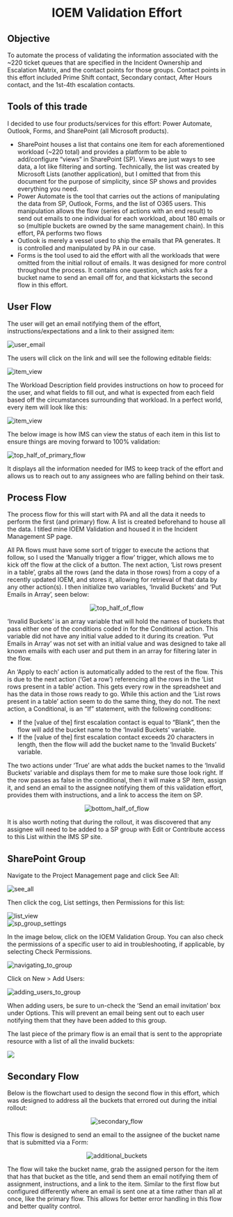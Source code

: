 <h1 align= center>IOEM Validation Effort</h1>
<h2>Objective</h2>
To automate the process of validating the information associated with the ~220 ticket queues that are specified in the Incident Ownership and Escalation Matrix, and the contact points for those groups. Contact points in this effort included Prime Shift contact, Secondary contact, After Hours contact, and the 1st-4th escalation contacts. 
<h2>Tools of this trade</h2>
<p>I decided to use four products/services for this effort: Power Automate, Outlook, Forms, and SharePoint (all Microsoft products).</p>
<ul>
 <li>SharePoint houses a list that contains one item for each aforementioned workload (~220 total) and provides a platform to be able to add/configure “views” in SharePoint (SP). Views are just ways to see data, a lot like filtering and sorting. Technically, the list was created by Microsoft Lists (another application), but I omitted that from this document for the purpose of simplicity, since SP shows and provides everything you need.</li>
 <li>Power Automate is the tool that carries out the actions of manipulating the data from SP, Outlook, Forms, and the list of O365 users. This manipulation allows the flow (series of actions with an end result) to send out emails to one individual for each workload, about 180 emails or so (multiple buckets are owned by the same management chain). In this effort, PA performs two flows</li>
 <li>Outlook is merely a vessel used to ship the emails that PA generates. It is controlled and manipulated by PA in our case.</li>
 <li>Forms is the tool used to aid the effort with all the workloads that were omitted from the initial rollout of emails. It was designed for more control throughout the process. It contains one question, which asks for a bucket name to send an email off for, and that kickstarts the second flow in this effort. 
</li> 
</ul>
<h2>User Flow</h2>
<p>The user will get an email notifying them of the effort, instructions/expectations and a link to their assigned item:</p>
<img src="![alt text](https://github.com/theLiberater-er/PowerPlatform/blob/d88b66a494ca8f606063a8c8af1286f1cb1d14d1/Assets/IOEM%20Validation/user_email.jpg?raw=true)" alt="user_email">
<p>The users will click on the link and will see the following editable fields:</p>
<img src="https://github.com/theLiberater-er/PowerPlatform/blob/b54434c160d2e63a7b382e39c876aeb4d465e203/Assets/IOEM%20Validation/IOEM%20write-up11.png" alt="item_view"> 
<p>The Workload Description field provides instructions on how to proceed for the user, and what fields to fill out, and what is expected from each field based off the circumstances surrounding that workload. In a perfect world, every item will look like this:</p>
<img src="https://github.com/theLiberater-er/PowerPlatform/blob/b92ecb3050aea09e44f27e6786dcc3be36cc62e9/Assets/IOEM%20Validation/IOEM%20write-up2.png" alt="item_view">
<p>The below image is how IMS can view the status of each item in this list to ensure things are moving forward to 100% validation:</p>
<img src="https://github.com/theLiberater-er/PowerPlatform/blob/70c541a64b9e07f6beda274384ab21cc9c918a99/Assets/IOEM%20Validation/IOEM%20write-up3.png" alt="top_half_of_primary_flow">
<p>It displays all the information needed for IMS to keep track of the effort and allows us to reach out to any assignees who are falling behind on their task.</p> 
<h2>Process Flow</h2>
<p>The process flow for this will start with PA and all the data it needs to perform the first (and primary) flow. A list is created beforehand to house all the data. I titled mine IOEM Validation and housed it in the Incident Management SP page.</p> 
<p>All PA flows must have some sort of trigger to execute the actions that follow, so I used the ‘Manually trigger a flow’ trigger, which allows me to kick off the flow at the click of a button. The next action, ‘List rows present in a table’, grabs all the rows (and the data in those rows) from a copy of a recently updated IOEM, and stores it, allowing for retrieval of that data by any other action(s). I then initialize two variables, ‘Invalid Buckets’ and ‘Put Emails in Array’, seen below:</p>
<p align= center><img src="https://github.com/theLiberater-er/PowerPlatform/blob/5d2bb48420883a4ddc4e385f0b8ea57d49142467/Assets/IOEM%20Validation/primary_flow_1.png" alt="top_half_of_flow"></p>
<p>‘Invalid Buckets’ is an array variable that will hold the names of buckets that pass either one of the conditions coded in for the Conditional action. This variable did not have any initial value added to it during its creation. ‘Put Emails in Array’ was not set with an initial value and was designed to take all known emails with each user and put them in an array for filtering later in the flow.</p> 
<p>An ‘Apply to each’ action is automatically added to the rest of the flow. This is due to the next action (‘Get a row’) referencing all the rows in the ‘List rows present in a table’ action. This gets every row in the spreadsheet and has the data in those rows ready to go. While this action and the ‘List rows present in a table’ action seem to do the same thing, they do not. The next action, a Conditional, is an “If” statement, with the following conditions:</p> 
<ul>
<li>If the [value of the] first escalation contact is equal to “Blank”, then the flow will add the bucket name to the ‘Invalid Buckets’ variable.</li> 
<li>If the [value of the] first escalation contact exceeds 20 characters in length, then the flow will add the bucket name to the ‘Invalid Buckets’ variable.</li> 
</ul>
<p>The two actions under ‘True’ are what adds the bucket names to the ‘Invalid Buckets’ variable and displays them for me to make sure those look right. If the row passes as false in the conditional, then it will make a SP item, assign it, and send an email to the assignee notifying them of this validation effort, provides them with instructions, and a link to access the item on SP.</p> 
<p align= center><img src="https://github.com/theLiberater-er/PowerPlatform/blob/3fbca73b62eca39f5ce01adeb491d132970b79f9/Assets/IOEM%20Validation/primary_flow.png" alt="bottom_half_of_flow"></p>
<p>It is also worth noting that during the rollout, it was discovered that any assignee will need to be added to a SP group with Edit or Contribute access to this List within the IMS SP site.</p> 
<h2>SharePoint Group</h2>
<p>Navigate to the Project Management page and click See All:</p>
<img src="https://github.com/theLiberater-er/PowerPlatform/blob/a9c870cd03c08245c30612c29b42556419c557de/Assets/IOEM%20Validation/ioem%20write-up12.png" alt="see_all">
<p>Then click the cog, List settings, then Permissions for this list:</p>   
<img src="https://github.com/theLiberater-er/PowerPlatform/blob/795c41fb8f1b022989a987cde8f7f516ee6aba60/Assets/IOEM%20Validation/ioem%20write-up13.png" alt="list_view"><br>
<img src="https://github.com/theLiberater-er/PowerPlatform/blob/795c41fb8f1b022989a987cde8f7f516ee6aba60/Assets/IOEM%20Validation/IOEM%20write-up14.png" alt="sp_group_settings">
<p>In the image below, click on the IOEM Validation Group. You can also check the permissions of a specific user to aid in troubleshooting, if applicable, by selecting Check Permissions.</p> 
<img src="https://github.com/theLiberater-er/PowerPlatform/blob/795c41fb8f1b022989a987cde8f7f516ee6aba60/Assets/IOEM%20Validation/IOEM%20write-up15.png" alt="navigating_to_group">
<p>Click on New > Add Users:</p>
<img src="https://github.com/theLiberater-er/PowerPlatform/blob/795c41fb8f1b022989a987cde8f7f516ee6aba60/Assets/IOEM%20Validation/IOEM%20write-up16.png" alt="adding_users_to_group">
<p>When adding users, be sure to un-check the ‘Send an email invitation’ box under Options. This will prevent an email being sent out to each user notifying them that they have been added to this group.</p> 
<p>The last piece of the primary flow is an email that is sent to the appropriate resource with a list of all the invalid buckets:</p>
<img src="https://github.com/theLiberater-er/PowerPlatform/blob/795c41fb8f1b022989a987cde8f7f516ee6aba60/Assets/IOEM%20Validation/IOEM%20write-up17.png"> 
<h2>Secondary Flow</h2>
<p>Below is the flowchart used to design the second flow in this effort, which was designed to address all the buckets that errored out during the initial rollout:</p>
<p align= center><img src="https://github.com/theLiberater-er/PowerPlatform/blob/795c41fb8f1b022989a987cde8f7f516ee6aba60/Assets/IOEM%20Validation/secondary_flow.png" alt="secondary_flow"></p>
<p>This flow is designed to send an email to the assignee of the bucket name that is submitted via a Form:</p>
<p align= center><img src="https://github.com/theLiberater-er/PowerPlatform/blob/795c41fb8f1b022989a987cde8f7f516ee6aba60/Assets/IOEM%20Validation/additional_buckets.png" alt="additional_buckets"></p>
<p>The flow will take the bucket name, grab the assigned person for the item that has that bucket as the title, and send them an email notifying them of assignment, instructions, and a link to the item. Similar to the first flow but configured differently where an email is sent one at a time rather than all at once, like the primary flow. This allows for better error handling in this flow and better quality control.</p> 
